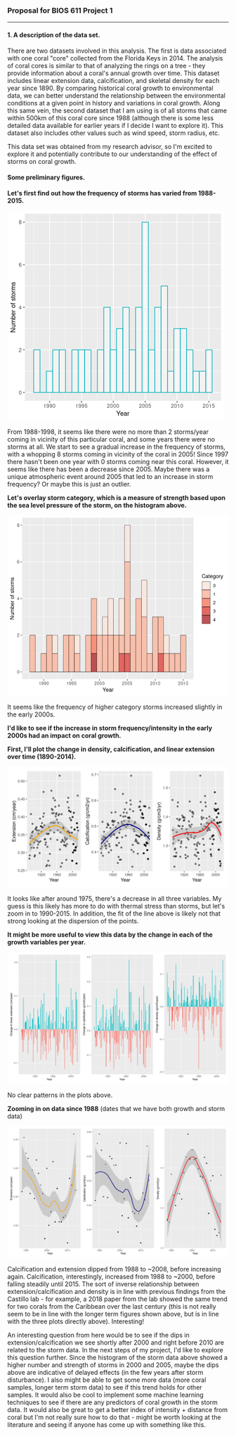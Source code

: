 

### Proposal for BIOS 611 Project 1

______

#### 1. A description of the data set.

There are two datasets involved in this analysis. The first is data associated with one coral "core" collected from the Florida Keys in 2014. The analysis of coral cores is similar to that of analyzing the rings on a tree - they provide information about a coral's annual growth over time. This dataset includes linear extension data, calcification, and skeletal density for each year since 1890. By comparing historical coral growth to environmental data, we can better understand the relationship between the environmental conditions at a given point in history and variations in coral growth. Along this same vein, the second dataset that I am using is of all storms that came within 500km of this coral core since 1988 (although there is some less detailed data available for earlier years if I decide I want to explore it). This dataset also includes other values such as wind speed, storm radius, etc.

This data set was obtained from my research advisor, so I'm excited to explore it and potentially contribute to our understanding of the effect of storms on coral growth.



#### Some preliminary figures.

**Let's first find out how the frequency of storms has varied from 1988-2015.**

![storms_frequency](assets/storms_frequency.png)

From 1988-1998, it seems like there were no more than 2 storms/year coming in vicinity of this particular coral, and some years there were no storms at all. We start to see a gradual increase in the frequency of storms, with a whopping 8 storms coming in vicinity of the coral in 2005! Since 1997 there hasn't been one year with 0 storms coming near this coral. However, it seems like there has been a decrease since 2005. Maybe there was a unique atmospheric event around 2005 that led to an increase in storm frequency? Or maybe this is just an outlier.

**Let's overlay storm category, which is a measure of strength based upon the sea level pressure of the storm, on the histogram above.**

![storms_frequency_category](assets/storms_frequency_category.png)

It seems like the frequency of higher category storms increased slightly in the early 2000s. 



**I'd like to see if the increase in storm frequency/intensity in the early 2000s had an impact on coral growth.**

**First, I'll plot the change in density, calcification, and linear extension over time (1890-2014).**

![annualgrowth_compiled](assets/annualgrowth_compiled.png)

It looks like after around 1975, there's a decrease in all three variables. My guess is this likely has more to do with thermal stress than storms, but let's zoom in to 1990-2015. In addition, the fit of the line above is likely not that strong looking at the dispersion of the points.



**It might be more useful to view this data by the change in each of the growth variables per year.**

![annualchange_compiled](assets/annualchange_compiled.png)

No clear patterns in the plots above.

**Zooming in on data since 1988** (dates that we have both growth and storm data)

![annualgrowth_since1988_compiled](assets/annualgrowth_since1988_compiled.png)



Calcification and extension dipped from 1988 to ~2008, before increasing again. Calcification, interestingly, increased from 1988 to ~2000, before falling steadily until 2015. The sort of inverse relationship between extension/calcification and density is in line with previous findings from the Castillo lab - for example, a 2018 paper from the lab showed the same trend for two corals from the Caribbean over the last century (this is not really seem to be in line with the longer term figures shown above, but is in line with the three plots directly above). Interesting! 

An interesting question from here would be to see if the dips in extension/calcification we see shortly after 2000 and right before 2010 are related to the storm data. In the next steps of my project, I'd like to explore this question further. Since the histogram of the storm data above showed a higher number and strength of storms in 2000 and 2005, maybe the dips above are indicative of delayed effects (in the few years after storm disturbance). I also might be able to get some more data (more coral samples, longer term storm data) to see if this trend holds for other samples. It would also be cool to implement some machine learning techniques to see if there are any predictors of coral growth in the storm data. It would also be great to get a better index of intensity + distance from coral but I'm not really sure how to do that - might be worth looking at the literature and seeing if anyone has come up with something like this.

